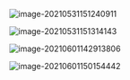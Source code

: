 ![image-20210531151240911](C:\Users\luo\AppData\Roaming\Typora\typora-user-images\image-20210531151240911.png)

![image-20210531151314143](C:\Users\luo\AppData\Roaming\Typora\typora-user-images\image-20210531151314143.png)

![image-20210601142913806](C:\Users\luo\AppData\Roaming\Typora\typora-user-images\image-20210601142913806.png)

![image-20210601150154442](C:\Users\luo\AppData\Roaming\Typora\typora-user-images\image-20210601150154442.png)